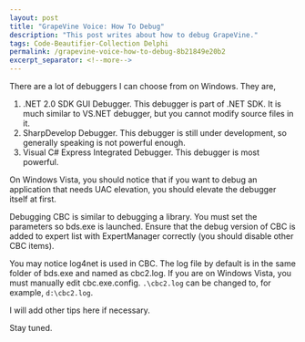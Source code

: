 ```yaml
---
layout: post
title: "GrapeVine Voice: How To Debug"
description: "This post writes about how to debug GrapeVine."
tags: Code-Beautifier-Collection Delphi
permalink: /grapevine-voice-how-to-debug-8b21849e20b2
excerpt_separator: <!--more-->
---
```

There are a lot of debuggers I can choose from on Windows. They are,

1. .NET 2.0 SDK GUI Debugger. This debugger is part of .NET SDK. It is much similar to VS.NET debugger, but you cannot modify source files in it.
1. SharpDevelop Debugger. This debugger is still under development, so generally speaking is not powerful enough.
1. Visual C# Express Integrated Debugger. This debugger is most powerful.
<!--more-->

On Windows Vista, you should notice that if you want to debug an application that needs UAC elevation, you should elevate the debugger itself at first.

Debugging CBC is similar to debugging a library. You must set the parameters so bds.exe is launched. Ensure that the debug version of CBC is added to expert list with ExpertManager correctly (you should disable other CBC items).

You may notice log4net is used in CBC. The log file by default is in the same folder of bds.exe and named as cbc2.log. If you are on Windows Vista, you must manually edit cbc.exe.config. `.\cbc2.log` can be changed to, for example, `d:\cbc2.log`.

I will add other tips here if necessary.

Stay tuned.
